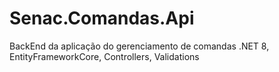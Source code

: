 # Senac.Comandas.Api
BackEnd da aplicação do gerenciamento de comandas .NET 8, EntityFrameworkCore, Controllers, Validations

